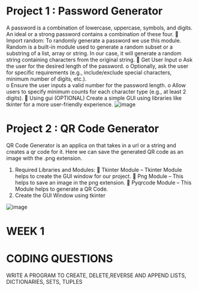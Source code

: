 # Project 1 : Password Generator 
A password is a combination of lowercase, uppercase, symbols, and 
digits. An ideal or a strong password contains a combination of these 
four. 
 Import random: To randomly generate a password we use this module. 
Random is a built-in module used to generate a random subset or a 
substring of a list, array or string. In our case, it will generate a random 
string containing characters from the original string. 
 Get User Input 
o Ask the user for the desired length of the password. 
o Optionally, ask the user for specific requirements (e.g., include/exclude 
special characters, minimum number of digits, etc.).  
o Ensure the user inputs a valid number for the password length. 
o Allow users to specify minimum counts for each character type (e.g., at least 2 
digits). 
 Using gui (OPTIONAL) 
Create a simple GUI using libraries like tkinter for a more user-friendly 
experience.
![image](https://github.com/Jhansi-1234/-TECHSTRAVER-_DATA_SCIENCE_WEEK1/assets/143017817/f49bf21f-1434-407f-8986-4ed709c059c3)
# Project 2 : QR Code Generator 
QR Code Generator is an applica on that takes in a url or a string 
and creates a qr code for it. Here we can save the generated QR 
code as an image with the .png extension. 
1. Required Libraries and Modules: 
 Tkinter Module – Tkinter Module helps to create the GUI 
window for our project. 
 Png Module – This helps to save an image in the png 
extension. 
 Pyqrcode Module – This Module helps to generate a QR 
Code. 
2. Create the GUI Window using tkinter

![image](https://github.com/Jhansi-1234/-TECHSTRAVER-_DATA_SCIENCE_WEEK1/assets/143017817/29784a19-4d36-403e-b771-d8784e6194b2)
# WEEK 1
 # CODING QUESTIONS
 WRITE A PROGRAM TO CREATE, DELETE,REVERSE
 AND APPEND LISTS, DICTIONARIES, SETS,
 TUPLES
